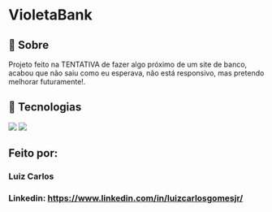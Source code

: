 <h1>VioletaBank</h1>

<h2>🔖 Sobre</h2>
<p>Projeto feito na TENTATIVA de fazer algo próximo de um site de banco, acabou que não saiu como eu esperava, não está responsivo, mas pretendo melhorar futuramente!.</p>

## 🚀 Tecnologias
<div>
  <img src="https://img.shields.io/badge/HTML-239120?style=for-the-badge&logo=html5&logoColor=white">
  <img src="https://img.shields.io/badge/CSS-239120?&style=for-the-badge&logo=css3&logoColor=white">
</div>

## Feito por:

### Luiz Carlos

### Linkedin: https://www.linkedin.com/in/luizcarlosgomesjr/
